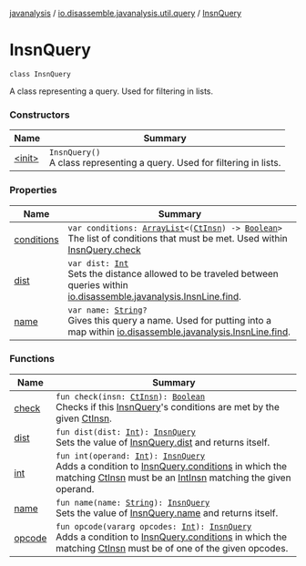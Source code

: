 [javanalysis](../../index.md) / [io.disassemble.javanalysis.util.query](../index.md) / [InsnQuery](./index.md)

# InsnQuery

`class InsnQuery`

A class representing a query.
Used for filtering in lists.

### Constructors

| Name | Summary |
|---|---|
| [&lt;init&gt;](-init-.md) | `InsnQuery()`<br>A class representing a query. Used for filtering in lists. |

### Properties

| Name | Summary |
|---|---|
| [conditions](conditions.md) | `var conditions: `[`ArrayList`](https://kotlinlang.org/api/latest/jvm/stdlib/kotlin.collections/-array-list/index.html)`<(`[`CtInsn`](../../io.disassemble.javanalysis.insn/-ct-insn/index.md)`) -> `[`Boolean`](https://kotlinlang.org/api/latest/jvm/stdlib/kotlin/-boolean/index.html)`>`<br>The list of conditions that must be met. Used within [InsnQuery.check](check.md) |
| [dist](dist.md) | `var dist: `[`Int`](https://kotlinlang.org/api/latest/jvm/stdlib/kotlin/-int/index.html)<br>Sets the distance allowed to be traveled between queries within [io.disassemble.javanalysis.InsnLine.find](../../io.disassemble.javanalysis/-insn-line/find.md). |
| [name](name.md) | `var name: `[`String`](https://kotlinlang.org/api/latest/jvm/stdlib/kotlin/-string/index.html)`?`<br>Gives this query a name. Used for putting into a map within [io.disassemble.javanalysis.InsnLine.find](../../io.disassemble.javanalysis/-insn-line/find.md). |

### Functions

| Name | Summary |
|---|---|
| [check](check.md) | `fun check(insn: `[`CtInsn`](../../io.disassemble.javanalysis.insn/-ct-insn/index.md)`): `[`Boolean`](https://kotlinlang.org/api/latest/jvm/stdlib/kotlin/-boolean/index.html)<br>Checks if this [InsnQuery](./index.md)'s conditions are met by the given [CtInsn](../../io.disassemble.javanalysis.insn/-ct-insn/index.md). |
| [dist](dist.md) | `fun dist(dist: `[`Int`](https://kotlinlang.org/api/latest/jvm/stdlib/kotlin/-int/index.html)`): `[`InsnQuery`](./index.md)<br>Sets the value of [InsnQuery.dist](dist.md) and returns itself. |
| [int](int.md) | `fun int(operand: `[`Int`](https://kotlinlang.org/api/latest/jvm/stdlib/kotlin/-int/index.html)`): `[`InsnQuery`](./index.md)<br>Adds a condition to [InsnQuery.conditions](conditions.md) in which the matching [CtInsn](../../io.disassemble.javanalysis.insn/-ct-insn/index.md) must be an [IntInsn](../../io.disassemble.javanalysis.insn/-int-insn/index.md) matching the given operand. |
| [name](name.md) | `fun name(name: `[`String`](https://kotlinlang.org/api/latest/jvm/stdlib/kotlin/-string/index.html)`): `[`InsnQuery`](./index.md)<br>Sets the value of [InsnQuery.name](name.md) and returns itself. |
| [opcode](opcode.md) | `fun opcode(vararg opcodes: `[`Int`](https://kotlinlang.org/api/latest/jvm/stdlib/kotlin/-int/index.html)`): `[`InsnQuery`](./index.md)<br>Adds a condition to [InsnQuery.conditions](conditions.md) in which the matching [CtInsn](../../io.disassemble.javanalysis.insn/-ct-insn/index.md) must be of one of the given opcodes. |
